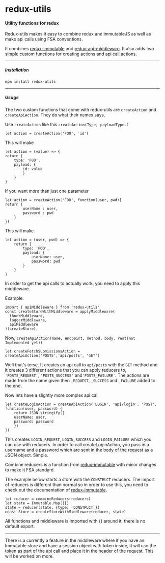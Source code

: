 # redux-utils
#### Utility functions for redux 

Redux-utils makes it easy to combine redux and immutableJS as well as make api calls using FSA conventions.

It combines
[redux-immutable](https://github.com/gajus/redux-immutable) and
[redux-api-middleware](https://github.com/agraboso/redux-api-middleware).
It also adds two simple custom functions for creating actions and api call actions.

---
##### Installation

`npm install redux-utils`

---

##### Usage 

The two custom functions that come with redux-utils are `createAction` and `createApiAction`. They do what their names says.

Use `createAction` like this `createAction(Type, payloadTypes)`

`let action = createAction('FOO', 'id')`

This will make

    let action = (value) => {
    return {
        type: 'FOO',
        payload: {
            id: value
            }
        }
    }

If you want more than just one parameter

    let action = createAction('FOO', function(user, pwd){
    return {
            userName : user,
            password : pwd
        }
    })
This will make 

    let action = (user, pwd) => {
        return {
            type: 'FOO',
            payload: {
                userName: user,
                password: pwd
            }
        }
    }

In order to get the api calls to actually work, you need to apply this middleware.

Example: 

    import { apiMiddleware } from 'redux-utils'
    const createStoreWithMiddleware = applyMiddleware(
      thunkMiddleware,
      loggerMiddleware,
      apiMiddleware
    )(createStore);

Now, `createApiAction(name, endpoint, method, body, rest(not Implemented yet))`

`let createFetchSubmissionsAction = createApiAction('POSTS','api/posts', 'GET')`

Well that's terse. It creates an api call to `api/posts` with the `GET` method and it creates 3 different actions that you can apply reducers to, `'POSTS_REQUEST'`, `'POSTS_SUCCESS'` and`'POSTS_FAILURE'`. The actions are made from the name given then `_REQUEST`, `_SUCCESS` and `_FAILURE` added to the end.

Now lets have a slightly more complex api call

    let createLoginAction = createApiAction('LOGIN', 'api/login', 'POST',
    function(user, password) {
        return JSON.stringify({
        userName: user,
        password: password
        })
    })
    
This creates `LOGIN_REQUEST`, `LOGIN_SUCCESS` and `LOGIN_FAILURE` which you can use with reducers. In order to call createLoginAction, you pass in a username and a password which are sent in the body of the request as a JSON object. Simple.

Combine reducers is a function from [redux-immutable](https://github.com/gajus/redux-immutable) with minor changes to make it FSA standard. 

The example below starts a store with the `CONSTRUCT` reducers. The import of reducers is different than normal so in order to use this, you need to check out the documentation of [redux-immutable](https://github.com/gajus/redux-immutable).

    let reducer = combineReducers(reducers)
    let state = Immutable.Map({})
    state = reducer(state, {type: `CONSTRUCT`})
    const Store = createStoreWithMiddleware(reducer, state)

All functions and middleware is imported with {} around it, there is no default export.

---

There is a currently a feature in the middleware where if you have an Immutable store and have a session object with token inside, it will use the token as part of the api call and place it in the header of the request. This will be worked on more.

